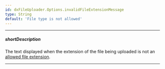 ```yaml
---
id: dxFileUploader.Options.invalidFileExtensionMessage
type: String
default: 'File type is not allowed'
---
```

---
##### shortDescription
The text displayed when the extension of the file being uploaded is not an [allowed file extension](/api-reference/10%20UI%20Components/dxFileUploader/1%20Configuration/allowedFileExtensions.md '/Documentation/ApiReference/UI_Components/dxFileUploader/Configuration/#allowedFileExtensions').

---
